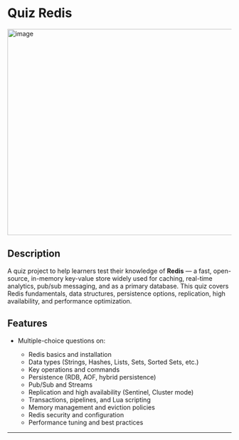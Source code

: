 # Quiz Redis
<img width="1200" height="464" alt="image" src="https://github.com/user-attachments/assets/54d1018f-1167-49fd-8a98-19a4f560ae0f" />

## Description

A quiz project to help learners test their knowledge of **Redis** — a fast, open-source, in-memory key-value store widely used for caching, real-time analytics, pub/sub messaging, and as a primary database. This quiz covers Redis fundamentals, data structures, persistence options, replication, high availability, and performance optimization.

## Features

* Multiple-choice questions on:

  * Redis basics and installation
  * Data types (Strings, Hashes, Lists, Sets, Sorted Sets, etc.)
  * Key operations and commands
  * Persistence (RDB, AOF, hybrid persistence)
  * Pub/Sub and Streams
  * Replication and high availability (Sentinel, Cluster mode)
  * Transactions, pipelines, and Lua scripting
  * Memory management and eviction policies
  * Redis security and configuration
  * Performance tuning and best practices

---
